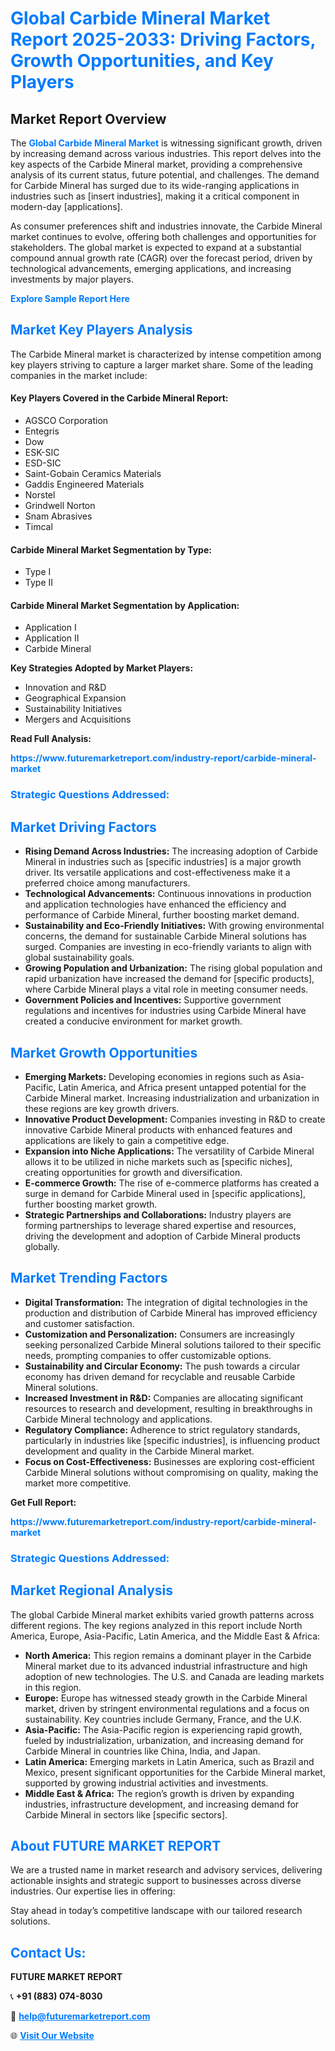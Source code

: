<h1 style="color: #007BFF;">Global Carbide Mineral Market Report 2025-2033: Driving Factors, Growth Opportunities, and Key Players</h1>

<section id="overview">
<h2>Market Report Overview</h2>
<p>The <a href="https://www.futuremarketreport.com/industry-report/carbide-mineral-market" style="color: #007BFF; text-decoration: none;"><strong>Global Carbide Mineral Market</strong></a> is witnessing significant growth, driven by increasing demand across various industries. This report delves into the key aspects of the Carbide Mineral market, providing a comprehensive analysis of its current status, future potential, and challenges. The demand for Carbide Mineral has surged due to its wide-ranging applications in industries such as [insert industries], making it a critical component in modern-day [applications].</p>
<p>As consumer preferences shift and industries innovate, the Carbide Mineral market continues to evolve, offering both challenges and opportunities for stakeholders. The global market is expected to expand at a substantial compound annual growth rate (CAGR) over the forecast period, driven by technological advancements, emerging applications, and increasing investments by major players.</p>
</section>

<section id="overview">
<p><a href="https://www.futuremarketreport.com/request-sample/reportId=112955" style="color: #007BFF; text-decoration: none;"><strong>Explore Sample Report Here</strong></a></p>
</section>

<section id="key-players">
<h2 style="color: #007BFF;">Market Key Players Analysis</h2>
<p>The Carbide Mineral market is characterized by intense competition among key players striving to capture a larger market share. Some of the leading companies in the market include:</p>
<h4>Key Players Covered in the Carbide Mineral Report:</h4>
<ul><li>AGSCO Corporation</li><li>Entegris</li><li>Dow</li><li>ESK-SIC</li><li>ESD-SIC</li><li>Saint-Gobain Ceramics Materials</li><li>Gaddis Engineered Materials</li><li>Norstel</li><li>Grindwell Norton</li><li>Snam Abrasives</li><li>Timcal</li></ul>
<h4>Carbide Mineral Market Segmentation by Type:</h4>
<ul><li>Type I</li><li>Type II</li></ul>

<h4>Carbide Mineral Market Segmentation by Application:</h4>
<ul><li>Application I</li><li>Application II</li><li>Carbide Mineral</li></ul>
<p><strong>Key Strategies Adopted by Market Players:</strong></p>
<ul>
<li>Innovation and R&D</li>
<li>Geographical Expansion</li>
<li>Sustainability Initiatives</li>
<li>Mergers and Acquisitions</li>
</ul>
</section>

<section>
<p><strong>Read Full Analysis: </strong></p><a href="https://www.futuremarketreport.com/industry-report/carbide-mineral-market" style="color: #007BFF; text-decoration: none;"><strong>https://www.futuremarketreport.com/industry-report/carbide-mineral-market</strong></a>
<h3 style="color: #007BFF;">Strategic Questions Addressed:</h3>
</section>

<section id="driving-factors">
<h2 style="color: #007BFF;">Market Driving Factors</h2>
<ul>
<li><strong>Rising Demand Across Industries:</strong> The increasing adoption of Carbide Mineral in industries such as [specific industries] is a major growth driver. Its versatile applications and cost-effectiveness make it a preferred choice among manufacturers.</li>
<li><strong>Technological Advancements:</strong> Continuous innovations in production and application technologies have enhanced the efficiency and performance of Carbide Mineral, further boosting market demand.</li>
<li><strong>Sustainability and Eco-Friendly Initiatives:</strong> With growing environmental concerns, the demand for sustainable Carbide Mineral solutions has surged. Companies are investing in eco-friendly variants to align with global sustainability goals.</li>
<li><strong>Growing Population and Urbanization:</strong> The rising global population and rapid urbanization have increased the demand for [specific products], where Carbide Mineral plays a vital role in meeting consumer needs.</li>
<li><strong>Government Policies and Incentives:</strong> Supportive government regulations and incentives for industries using Carbide Mineral have created a conducive environment for market growth.</li>
</ul>
</section>

<section id="growth-opportunities">
<h2 style="color: #007BFF;">Market Growth Opportunities</h2>
<ul>
<li><strong>Emerging Markets:</strong> Developing economies in regions such as Asia-Pacific, Latin America, and Africa present untapped potential for the Carbide Mineral market. Increasing industrialization and urbanization in these regions are key growth drivers.</li>
<li><strong>Innovative Product Development:</strong> Companies investing in R&D to create innovative Carbide Mineral products with enhanced features and applications are likely to gain a competitive edge.</li>
<li><strong>Expansion into Niche Applications:</strong> The versatility of Carbide Mineral allows it to be utilized in niche markets such as [specific niches], creating opportunities for growth and diversification.</li>
<li><strong>E-commerce Growth:</strong> The rise of e-commerce platforms has created a surge in demand for Carbide Mineral used in [specific applications], further boosting market growth.</li>
<li><strong>Strategic Partnerships and Collaborations:</strong> Industry players are forming partnerships to leverage shared expertise and resources, driving the development and adoption of Carbide Mineral products globally.</li>
</ul>
</section>

<section id="trending-factors">
<h2 style="color: #007BFF;">Market Trending Factors</h2>
<ul>
<li><strong>Digital Transformation:</strong> The integration of digital technologies in the production and distribution of Carbide Mineral has improved efficiency and customer satisfaction.</li>
<li><strong>Customization and Personalization:</strong> Consumers are increasingly seeking personalized Carbide Mineral solutions tailored to their specific needs, prompting companies to offer customizable options.</li>
<li><strong>Sustainability and Circular Economy:</strong> The push towards a circular economy has driven demand for recyclable and reusable Carbide Mineral solutions.</li>
<li><strong>Increased Investment in R&D:</strong> Companies are allocating significant resources to research and development, resulting in breakthroughs in Carbide Mineral technology and applications.</li>
<li><strong>Regulatory Compliance:</strong> Adherence to strict regulatory standards, particularly in industries like [specific industries], is influencing product development and quality in the Carbide Mineral market.</li>
<li><strong>Focus on Cost-Effectiveness:</strong> Businesses are exploring cost-efficient Carbide Mineral solutions without compromising on quality, making the market more competitive.</li>
</ul>
</section>

<section>
<p><strong>Get Full Report: </strong></p><a href="https://www.futuremarketreport.com/industry-report/carbide-mineral-market" style="color: #007BFF; text-decoration: none;"><strong>https://www.futuremarketreport.com/industry-report/carbide-mineral-market</strong></a>
<h3 style="color: #007BFF;">Strategic Questions Addressed:</h3>
</section>


<section id="regional-analysis">
<h2 style="color: #007BFF;">Market Regional Analysis</h2>
<p>The global Carbide Mineral market exhibits varied growth patterns across different regions. The key regions analyzed in this report include North America, Europe, Asia-Pacific, Latin America, and the Middle East & Africa:</p>
<ul>
<li><strong>North America:</strong> This region remains a dominant player in the Carbide Mineral market due to its advanced industrial infrastructure and high adoption of new technologies. The U.S. and Canada are leading markets in this region.</li>
<li><strong>Europe:</strong> Europe has witnessed steady growth in the Carbide Mineral market, driven by stringent environmental regulations and a focus on sustainability. Key countries include Germany, France, and the U.K.</li>
<li><strong>Asia-Pacific:</strong> The Asia-Pacific region is experiencing rapid growth, fueled by industrialization, urbanization, and increasing demand for Carbide Mineral in countries like China, India, and Japan.</li>
<li><strong>Latin America:</strong> Emerging markets in Latin America, such as Brazil and Mexico, present significant opportunities for the Carbide Mineral market, supported by growing industrial activities and investments.</li>
<li><strong>Middle East & Africa:</strong> The region’s growth is driven by expanding industries, infrastructure development, and increasing demand for Carbide Mineral in sectors like [specific sectors].</li>
</ul>
</section>

<footer>
<h2 style="color: #007BFF;">About FUTURE MARKET REPORT</h2>
<p>We are a trusted name in market research and advisory services, delivering actionable insights and strategic support to businesses across diverse industries. Our expertise lies in offering:</p>

<p>Stay ahead in today’s competitive landscape with our tailored research solutions.</p>

<h2 style="color: #007BFF;">Contact Us:</h2>
<p><strong>FUTURE MARKET REPORT</strong></p>
<p>📞 <strong>+91 (883) 074-8030</strong></p>
<p>📧 <strong><a href="mailto:help@futuremarketreport.com" style="color: #007BFF;">help@futuremarketreport.com</a></strong></p>
<p>🌐 <strong><a href="https://www.futuremarketreport.com/" style="color: #007BFF;">Visit Our Website</a></strong></p>
</footer>